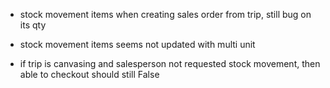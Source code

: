 - stock movement items when creating sales order from trip, still bug on its qty
- stock movement items seems not updated with multi unit

- if trip is canvasing and salesperson not requested stock movement, then able to checkout should still False